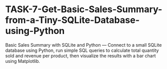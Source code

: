 # TASK-7-Get-Basic-Sales-Summary-from-a-Tiny-SQLite-Database-using-Python
Basic Sales Summary with SQLite and Python — Connect to a small SQLite database using Python, run simple SQL queries to calculate total quantity sold and revenue per product, then visualize the results with a bar chart using Matplotlib.

